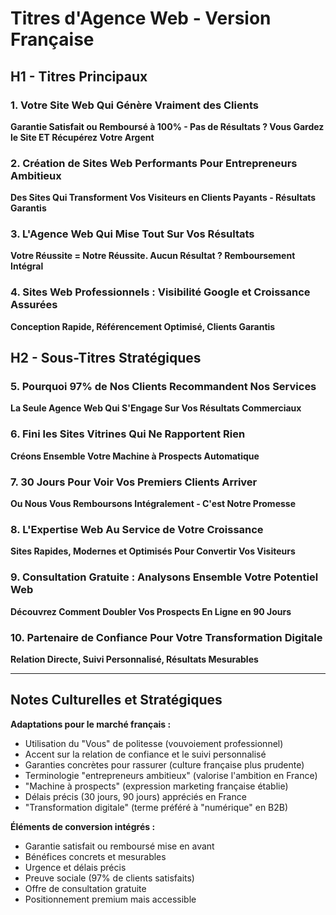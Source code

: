 # Titres d'Agence Web - Version Française

## H1 - Titres Principaux

### 1. Votre Site Web Qui Génère Vraiment des Clients
**Garantie Satisfait ou Remboursé à 100% - Pas de Résultats ? Vous Gardez le Site ET Récupérez Votre Argent**

### 2. Création de Sites Web Performants Pour Entrepreneurs Ambitieux
**Des Sites Qui Transforment Vos Visiteurs en Clients Payants - Résultats Garantis**

### 3. L'Agence Web Qui Mise Tout Sur Vos Résultats
**Votre Réussite = Notre Réussite. Aucun Résultat ? Remboursement Intégral**

### 4. Sites Web Professionnels : Visibilité Google et Croissance Assurées
**Conception Rapide, Référencement Optimisé, Clients Garantis**

## H2 - Sous-Titres Stratégiques

### 5. Pourquoi 97% de Nos Clients Recommandent Nos Services
**La Seule Agence Web Qui S'Engage Sur Vos Résultats Commerciaux**

### 6. Fini les Sites Vitrines Qui Ne Rapportent Rien
**Créons Ensemble Votre Machine à Prospects Automatique**

### 7. 30 Jours Pour Voir Vos Premiers Clients Arriver
**Ou Nous Vous Remboursons Intégralement - C'est Notre Promesse**

### 8. L'Expertise Web Au Service de Votre Croissance
**Sites Rapides, Modernes et Optimisés Pour Convertir Vos Visiteurs**

### 9. Consultation Gratuite : Analysons Ensemble Votre Potentiel Web
**Découvrez Comment Doubler Vos Prospects En Ligne en 90 Jours**

### 10. Partenaire de Confiance Pour Votre Transformation Digitale
**Relation Directe, Suivi Personnalisé, Résultats Mesurables**

---

## Notes Culturelles et Stratégiques

**Adaptations pour le marché français :**
- Utilisation du "Vous" de politesse (vouvoiement professionnel)
- Accent sur la relation de confiance et le suivi personnalisé
- Garanties concrètes pour rassurer (culture française plus prudente)
- Terminologie "entrepreneurs ambitieux" (valorise l'ambition en France)
- "Machine à prospects" (expression marketing française établie)
- Délais précis (30 jours, 90 jours) appréciés en France
- "Transformation digitale" (terme préféré à "numérique" en B2B)

**Éléments de conversion intégrés :**
- Garantie satisfait ou remboursé mise en avant
- Bénéfices concrets et mesurables
- Urgence et délais précis
- Preuve sociale (97% de clients satisfaits)
- Offre de consultation gratuite
- Positionnement premium mais accessible